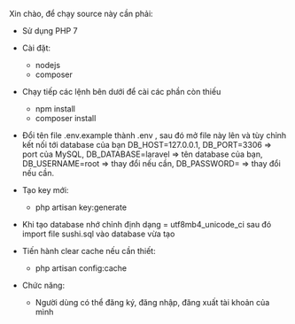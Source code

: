 Xin chào, để chạy source này cần phải:

-   Sử dụng PHP 7
-   Cài đặt:
   
    -   nodejs
    -   composer

-   Chạy tiếp các lệnh bên dưới để cài các phần còn thiếu

    -   npm install
    -   composer install

-   Đổi tên file .env.example thành .env , sau đó mở file này lên
    và tùy chỉnh kết nối tới database của bạn
    DB_HOST=127.0.0.1,
    DB_PORT=3306 => port của MySQL,
    DB_DATABASE=laravel => tên database của bạn,
    DB_USERNAME=root => thay đổi nếu cần,
    DB_PASSWORD= => thay đổi nếu cần.

-   Tạo key mới:

    -   php artisan key:generate

-   Khi tạo database nhớ chỉnh định dạng = utf8mb4_unicode_ci
    sau đó import file sushi.sql vào database vừa tạo

-   Tiến hành clear cache nếu cần thiết:

    -   php artisan config:cache
    
- Chức năng:
    - Người dùng có thể đăng ký, đăng nhập, đăng xuất tài khoản của mình
